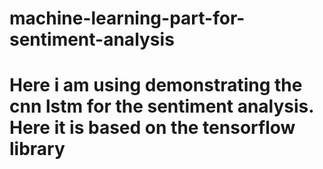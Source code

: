 # machine-learning-part-for-sentiment-analysis
# Here i am using demonstrating the cnn lstm for the sentiment analysis. Here it is based on the tensorflow library
